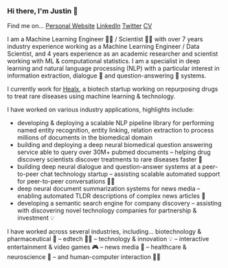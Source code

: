 ### Hi there, I'm Justin 👋

Find me on...
[Personal Website](https://www.justinjgrace.com/)
[LinkedIn](https://www.linkedin.com/in/justinjgrace/)
[Twitter](https://twitter.com/jusjosgra)
[CV](https://www.justinjgrace.com/files/CV-2019-JGRACE.pdf)

I am a Machine Learning Engineer 👨‍💻 / Scientist 👨‍🔬 with over 7 years industry experience working as a Machine Learning Engineer / Data Scientist, and 4 years experience as an academic researcher and scientist working with ML & computational statistics. I am a specialist in deep learning and natural language processing (NLP) with a particular interest in information extraction, dialogue 💬 and question-answering 🎱 systems.

I currently work for [Healx](https://healx.io/), a biotech startup working on repurposing drugs to treat rare diseases using machine learning & technology.

I have worked on various industry applications, highlights include:
* developing & deploying a scalable NLP pipeline library for performing named entity recognition, entity linking, relation extraction to process millions of documents in the biomedical domain
* building and deploying a deep neural biomedical question answering service able to query over 30M+ pubmed documents – helping drug discovery scientists discover treatments to rare diseases faster 💊
* building deep neural dialogue and question-answer systems at a peer-to-peer chat technology startup – assisting scalable automated support for peer-to-peer conversations 👨‍🎓
* deep neural document summarization systems for news media – enabling automated TLDR descriptions of complex news articles 📰
* developing a semantic search engine for company discovery – assisting with discovering novel technology companies for partnership & investment 💡

I have worked across several industries, including…
biotechnology & pharmaceutical 💊 – edtech 👨‍🎓 – technology & innovation 💡 – interactive entertainment & video games 🎮 – news media 📰 – healthcare & neuroscience 💉 – and human-computer interaction 👨‍💻
